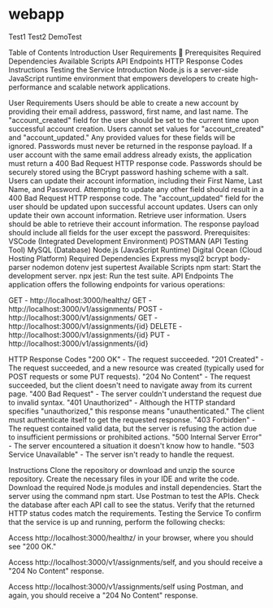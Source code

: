 # webapp


Test1
Test2
DemoTest

Table of Contents
Introduction
User Requirements 📝
Prerequisites
Required Dependencies
Available Scripts
API Endpoints
HTTP Response Codes
Instructions
Testing the Service
Introduction
Node.js is a server-side JavaScript runtime environment that empowers developers to create high-performance and scalable network applications.

User Requirements
Users should be able to create a new account by providing their email address, password, first name, and last name.
The "account_created" field for the user should be set to the current time upon successful account creation.
Users cannot set values for "account_created" and "account_updated." Any provided values for these fields will be ignored. Passwords must never be returned in the response payload.
If a user account with the same email address already exists, the application must return a 400 Bad Request HTTP response code.
Passwords should be securely stored using the BCrypt password hashing scheme with a salt.
Users can update their account information, including their First Name, Last Name, and Password.
Attempting to update any other field should result in a 400 Bad Request HTTP response code.
The "account_updated" field for the user should be updated upon successful account updates.
Users can only update their own account information.
Retrieve user information.
Users should be able to retrieve their account information. The response payload should include all fields for the user except the password.
Prerequisites:
VSCode (Integrated Development Environment)
POSTMAN (API Testing Tool)
MySQL (Database)
Node.js (JavaScript Runtime)
Digital Ocean (Cloud Hosting Platform)
Required Dependencies
Express
mysql2
bcrypt
body-parser
nodemon
dotenv
jest
supertest
Available Scripts
npm start: Start the development server.
npx jest: Run the test suite.
API Endpoints
The application offers the following endpoints for various operations:

GET - http://localhost:3000/healthz/
GET - http://localhost:3000/v1/assignments/
POST - http://localhost:3000/v1/assignments/
GET - http://localhost:3000/v1/assignments/{id}
DELETE - http://localhost:3000/v1/assignments/{id}
PUT - http://localhost:3000/v1/assignments/{id}




HTTP Response Codes
"200 OK" - The request succeeded.
"201 Created" - The request succeeded, and a new resource was created (typically used for POST requests or some PUT requests).
"204 No Content" - The request succeeded, but the client doesn't need to navigate away from its current page.
"400 Bad Request" - The server couldn't understand the request due to invalid syntax.
"401 Unauthorized" - Although the HTTP standard specifies "unauthorized," this response means "unauthenticated." The client must authenticate itself to get the requested response.
"403 Forbidden" - The request contained valid data, but the server is refusing the action due to insufficient permissions or prohibited actions.
"500 Internal Server Error" - The server encountered a situation it doesn't know how to handle.
"503 Service Unavailable" - The server isn't ready to handle the request.



Instructions
Clone the repository or download and unzip the source repository.
Create the necessary files in your IDE and write the code.
Download the required Node.js modules and install dependencies. Start the server using the command npm start. Use Postman to test the APIs.
Check the database after each API call to see the status.
Verify that the returned HTTP status codes match the requirements.
Testing the Service
To confirm that the service is up and running, perform the following checks:

Access http://localhost:3000/healthz/ in your browser, where you should see "200 OK."

Access http://localhost:3000/v1/assignments/self, and you should receive a "204 No Content" response.

Access http://localhost:3000/v1/assignments/self using Postman, and again, you should receive a "204 No Content" response.
